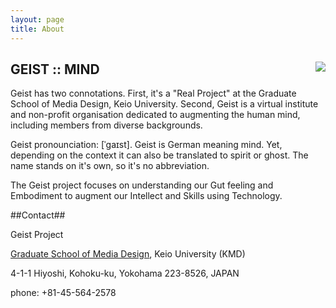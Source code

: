 ```yaml
---
layout: page
title: About
---
```


## GEIST :: MIND <img style="float: right;" src="{{ site.url }}images/logo_nt.svg">

Geist has two connotations. First, it's a "Real Project" at the Graduate School of Media Design, Keio University. Second, Geist is a virtual institute and non-profit organisation dedicated to augmenting the human mind, including members from diverse backgrounds.

Geist pronounciation: [ˈɡaɪst]. Geist is German meaning mind. Yet, depending on the context it can also be translated to spirit or ghost. The name stands on it's own, so it's no abbreviation.

The Geist project focuses on understanding our Gut feeling and Embodiment to augment our Intellect and Skills using Technology.

##Contact##

Geist Project

[Graduate School of Media Design](http://www.kmd.keio.ac.jp),
Keio University (KMD)

4-1-1 Hiyoshi, Kohoku-ku, Yokohama 223-8526, JAPAN

phone: +81-45-564-2578






